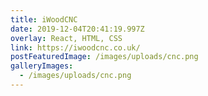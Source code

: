 ```yaml
---
title: iWoodCNC
date: 2019-12-04T20:41:19.997Z
overlay: React, HTML, CSS
link: https://iwoodcnc.co.uk/
postFeaturedImage: /images/uploads/cnc.png
galleryImages:
  - /images/uploads/cnc.png
---
```

